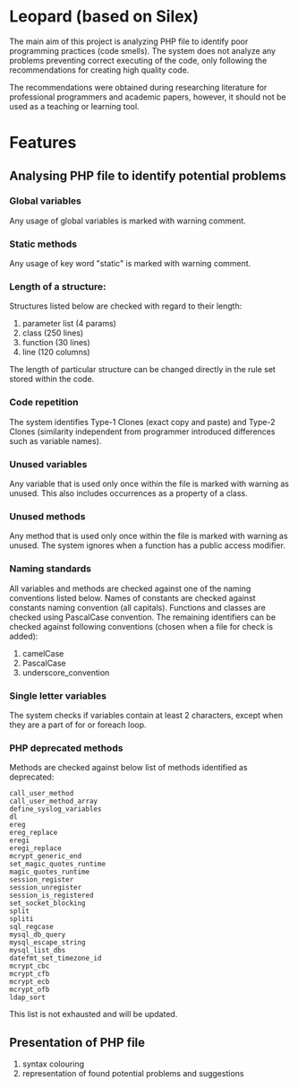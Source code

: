 Leopard (based on Silex)
==============================
The main aim of this project is analyzing PHP file to identify poor programming practices (code smells). 
The system does not analyze any problems preventing correct executing of the code, only following the recommendations for creating 
high quality code. 

The recommendations were obtained during researching literature for professional programmers and academic papers, however, it
should not be used as a teaching or learning tool. 

# Features
## Analysing PHP file to identify potential problems

### Global variables 
Any usage of global variables is marked with warning comment.
### Static methods
Any usage of key word "static" is marked with warning comment.
### Length of a structure:
Structures listed below are checked with regard to their length: 

1. parameter list (4 params)
2. class (250 lines)
3. function (30 lines)
4. line (120 columns)

The length of particular structure can be changed directly in the rule set stored
within the code. 

### Code repetition
The system identifies Type-1 Clones (exact copy and paste) and Type-2 Clones (similarity independent from 
programmer introduced differences such as variable names). 
### Unused variables
Any variable that is used only once within the file is marked with warning as unused. 
This also includes occurrences as a property of a class. 
### Unused methods
Any method that is used only once within the file is marked with warning as unused. The system ignores when a 
function has a public access modifier. 
### Naming standards
All variables and methods are checked against one of the naming conventions listed 
below. Names of constants are checked against constants naming convention (all capitals).
Functions and classes are checked using PascalCase convention. The remaining identifiers can be checked against 
following conventions (chosen when a file for check is added): 

1. camelCase 
2. PascalCase 
3. underscore_convention

### Single letter variables 
The system checks if variables contain at least 2 characters, except when they are a part of for or foreach loop. 
### PHP deprecated methods
Methods are checked against below list of methods identified as deprecated: 
```
call_user_method
call_user_method_array
define_syslog_variables
dl
ereg
ereg_replace
eregi
eregi_replace
mcrypt_generic_end
set_magic_quotes_runtime
magic_quotes_runtime
session_register
session_unregister
session_is_registered
set_socket_blocking
split
spliti
sql_regcase
mysql_db_query
mysql_escape_string
mysql_list_dbs
datefmt_set_timezone_id
mcrypt_cbc
mcrypt_cfb
mcrypt_ecb
mcrypt_ofb
ldap_sort
```

This list is not exhausted and will be updated. 
## Presentation of PHP file 
1. syntax colouring
2. representation of found potential problems and suggestions